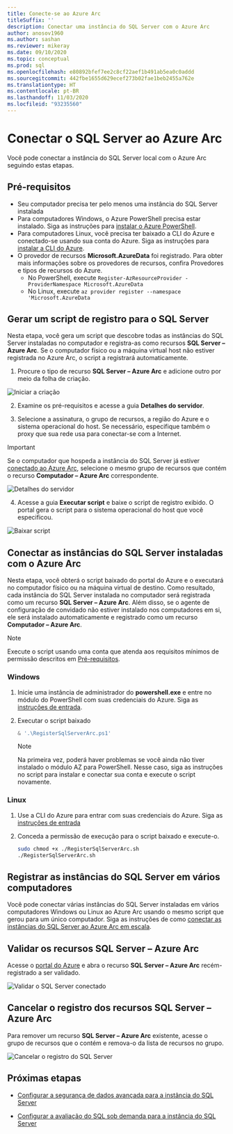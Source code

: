 ```yaml
---
title: Conecte-se ao Azure Arc
titleSuffix: ''
description: Conectar uma instância do SQL Server com o Azure Arc
author: anosov1960
ms.author: sashan
ms.reviewer: mikeray
ms.date: 09/10/2020
ms.topic: conceptual
ms.prod: sql
ms.openlocfilehash: e80892bfef7ee2c8cf22aef1b491ab5ea0c0addd
ms.sourcegitcommit: 442fbe1655d629ecef273b02fae1beb2455a762e
ms.translationtype: HT
ms.contentlocale: pt-BR
ms.lasthandoff: 11/03/2020
ms.locfileid: "93235560"
---
```

# <a name="connect-your-sql-server-to-azure-arc"></a>Conectar o SQL Server ao Azure Arc

Você pode conectar a instância do SQL Server local com o Azure Arc seguindo estas etapas.

## <a name="prerequisites"></a>Pré-requisitos

* Seu computador precisa ter pelo menos uma instância do SQL Server instalada
* Para computadores Windows, o Azure PowerShell precisa estar instalado. Siga as instruções para [instalar o Azure PowerShell](/powershell/azure/install-az-ps).
* Para computadores Linux, você precisa ter baixado a CLI do Azure e conectado-se usando sua conta do Azure. Siga as instruções para [instalar a CLI do Azure](/cli/azure/install-azure-cli-apt).
* O provedor de recursos **Microsoft.AzureData** foi registrado. Para obter mais informações sobre os provedores de recursos, confira Provedores e tipos de recursos do Azure.
    * No PowerShell, execute `Register-AzResourceProvider -ProviderNamespace Microsoft.AzureData`
    * No Linux, execute `az provider register --namespace 'Microsoft.AzureData`



## <a name="generate-a-registration-script-for-sql-server"></a>Gerar um script de registro para o SQL Server

Nesta etapa, você gera um script que descobre todas as instâncias do SQL Server instaladas no computador e registra-as como recursos __SQL Server – Azure Arc__. Se o computador físico ou a máquina virtual host não estiver registrada no Azure Arc, o script a registrará automaticamente.

1. Procure o tipo de recurso __SQL Server – Azure Arc__ e adicione outro por meio da folha de criação.

![Iniciar a criação](media/join/start-creation-of-sql-server-azure-arc-resource.png)
    
2. Examine os pré-requisitos e acesse a guia **Detalhes do servidor**.  

3. Selecione a assinatura, o grupo de recursos, a região do Azure e o sistema operacional do host. Se necessário, especifique também o proxy que sua rede usa para conectar-se com a Internet.

> [!IMPORTANT]
> Se o computador que hospeda a instância do SQL Server já estiver [conectado ao Azure Arc](/azure/azure-arc/servers/onboard-portal), selecione o mesmo grupo de recursos que contém o recurso __Computador – Azure Arc__ correspondente.

![Detalhes do servidor](media/join/server-details-sql-server-azure-arc.png)

4. Acesse a guia **Executar script** e baixe o script de registro exibido. O portal gera o script para o sistema operacional do host que você especificou.

![Baixar script](media/join/download-script-sql-server-azure-arc.png)

## <a name="connect-the-installed-sql-server-instances-to-azure-arc"></a>Conectar as instâncias do SQL Server instaladas com o Azure Arc

Nesta etapa, você obterá o script baixado do portal do Azure e o executará no computador físico ou na máquina virtual de destino. Como resultado, cada instância do SQL Server instalada no computador será registrada como um recurso __SQL Server – Azure Arc__. Além disso, se o agente de configuração de convidado não estiver instalado nos computadores em si, ele será instalado automaticamente e registrado como um recurso __Computador – Azure Arc__.

> [!NOTE]
> Execute o script usando uma conta que atenda aos requisitos mínimos de permissão descritos em [Pré-requisitos](overview.md#prerequisites).

### <a name="windows"></a>Windows

1. Inicie uma instância de administrador do __powershell.exe__ e entre no módulo do PowerShell com suas credenciais do Azure. Siga as [instruções de entrada](/powershell/azure/install-az-ps#sign-in).

2. Executar o script baixado

   ```powershell
   & '.\RegisterSqlServerArc.ps1'
   ```

   > [!NOTE]
   > Na primeira vez, poderá haver problemas se você ainda não tiver instalado o módulo AZ para PowerShell. Nesse caso, siga as instruções no script para instalar e conectar sua conta e execute o script novamente.

### <a name="linux"></a>Linux

1. Use a CLI do Azure para entrar com suas credenciais do Azure. Siga as [instruções de entrada](/cli/azure/authenticate-azure-cli)

2. Conceda a permissão de execução para o script baixado e execute-o.

   ```bash
   sudo chmod +x ./RegisterSqlServerArc.sh
   ./RegisterSqlServerArc.sh
   ```

## <a name="register-sql-server-instances-on-multiple-machines"></a>Registrar as instâncias do SQL Server em vários computadores

Você pode conectar várias instâncias do SQL Server instaladas em vários computadores Windows ou Linux ao Azure Arc usando o mesmo script que gerou para um único computador. Siga as instruções de como [conectar as instâncias do SQL Server ao Azure Arc em escala](connect-at-scale.md).

## <a name="validate-the-sql-server---azure-arc-resources"></a>Validar os recursos SQL Server – Azure Arc

Acesse o [portal do Azure](https://ms.portal.azure.com/#home) e abra o recurso __SQL Server – Azure Arc__ recém-registrado a ser validado.

![Validar o SQL Server conectado ](media/join/validate-sql-server-azure-arc.png)

## <a name="un-register-the-sql-server---azure-arc-resources"></a>Cancelar o registro dos recursos SQL Server – Azure Arc

Para remover um recurso __SQL Server – Azure Arc__ existente, acesse o grupo de recursos que o contém e remova-o da lista de recursos no grupo.

![Cancelar o registro do SQL Server](media/join/delete-sql-server-azure-arc.png)

## <a name="next-steps"></a>Próximas etapas

* [Configurar a segurança de dados avançada para a instância do SQL Server](configure-advanced-data-security.md)

* [Configurar a avaliação do SQL sob demanda para a instância do SQL Server](assess.md)